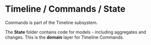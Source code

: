 # Timeline / Commands / State

Commands is part of the Timeline subsystem.
  
The **State** folder contains code for models - including aggregates and changes. This is the **domain** layer for Timeline Commands.
